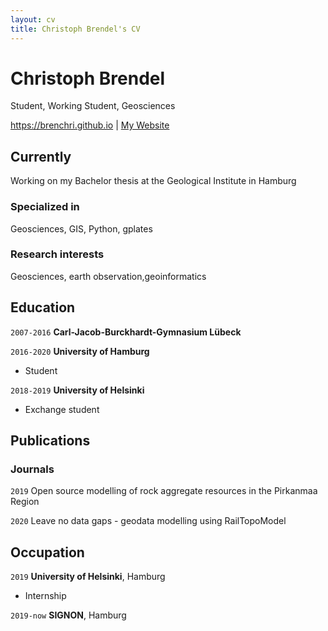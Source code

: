 ```yaml
---
layout: cv
title: Christoph Brendel's CV
---
```

# Christoph Brendel
Student, Working Student, Geosciences

<div id="webaddress">
<a href="https://brenchri.github.io">https://brenchri.github.io</a>
| <a href="https://brenchri.github.io">My Website</a>
</div>


## Currently

Working on my Bachelor thesis at the Geological Institute in Hamburg

### Specialized in

Geosciences, GIS, Python, gplates


### Research interests

Geosciences, earth observation,geoinformatics


## Education

`2007-2016`
__Carl-Jacob-Burckhardt-Gymnasium Lübeck__

`2016-2020`
__University of Hamburg__

- Student

`2018-2019`
__University of Helsinki__

- Exchange student






## Publications


### Journals

`2019`
Open source modelling of rock aggregate resources in the Pirkanmaa Region 

`2020`
Leave no data gaps - geodata modelling using RailTopoModel


## Occupation


`2019`
__University of Helsinki__, Hamburg

- Internship

`2019-now`
__SIGNON__, Hamburg


<!-- ### Footer

Last updated: Juli 2020-->


